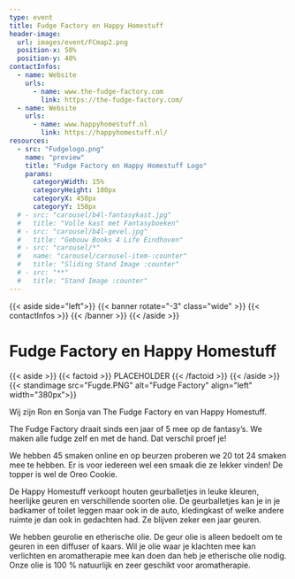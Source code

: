 ```yaml
---
type: event
title: Fudge Factory en Happy Homestuff
header-image:
  url: images/event/FCmap2.png
  position-x: 50%
  position-y: 40%
contactInfos:
  - name: Website
    urls:
      - name: www.the-fudge-factory.com
        link: https://the-fudge-factory.com/
  - name: Website
    urls:
      - name: www.happyhomestuff.nl
        link: https://happyhomestuff.nl/
resources:
  - src: "Fudgelogo.png"
    name: "preview"
    title: "Fudge Factory en Happy Homestuff Logo"
    params:
      categoryWidth: 15%
      categoryHeight: 100px
      categoryX: 450px
      categoryY: 150px
  # - src: "carousel/b4l-fantasykast.jpg"
  #   title: "Volle kast met Fantasyboeken"
  # - src: "carousel/b4l-gevel.jpg"
  #   title: "Gebouw Books 4 Life Eindhoven"
  # - src: "carousel/*"
  #   name: "carousel/carousel-item-:counter"
  #   title: "Sliding Stand Image :counter"
  # - src: "**"
  #   title: "Stand Image :counter"
---
```

{{< aside side="left">}}
  {{< banner rotate="-3" class="wide" >}}
      {{< contactInfos >}}
  {{< /banner >}}
{{< /aside >}}


# Fudge Factory en Happy Homestuff
{{< aside >}}
    {{< factoid >}}
        PLACEHOLDER
    {{< /factoid >}}
{{< /aside >}}
{{< standimage src="Fugde.PNG" alt="Fudge Factory" align="left" width="380px">}}

Wij zijn Ron en Sonja van The Fudge Factory en van Happy Homestuff.

The Fudge Factory draait sinds een jaar of 5 mee op de fantasy’s. We maken alle fudge zelf en met de hand. Dat verschil proef je!

We hebben 45 smaken online en op beurzen proberen we 20 tot 24 smaken mee te hebben. Er is voor iedereen wel een smaak die ze lekker vinden! De topper is wel de Oreo Cookie.


De Happy Homestuff verkoopt houten geurballetjes in leuke kleuren, heerlijke geuren en verschillende soorten olie. De geurballetjes kan je in je badkamer of toilet leggen maar ook in de auto, kledingkast of welke andere ruimte je dan ook in gedachten had. Ze blijven zeker een jaar geuren.

We hebben geurolie en etherische olie. De geur olie is alleen bedoelt om te geuren in een diffuser of kaars. Wil je olie waar je klachten mee kan verlichten en aromatherapie mee kan doen dan heb je etherische olie nodig. Onze olie is 100 % natuurlijk en zeer geschikt voor aromatherapie.